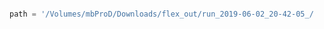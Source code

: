 ```python

```


```python
path = '/Volumes/mbProD/Downloads/flex_out/run_2019-06-02_20-42-05_/
```
